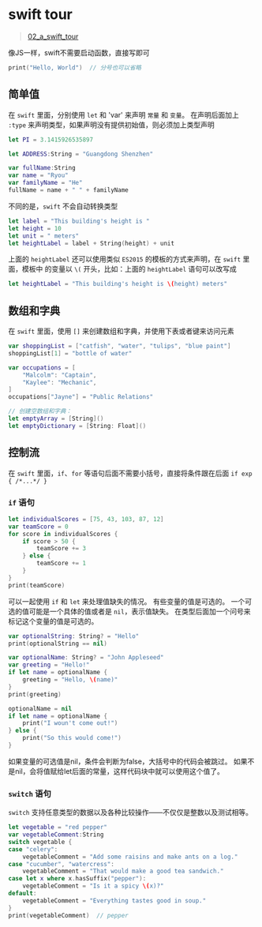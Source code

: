 # swift tour

> [02_a_swift_tour](https://numbbbbb.gitbooks.io/-the-swift-programming-language-/content/chapter1/02_a_swift_tour.html)

像JS一样，swift不需要启动函数，直接写即可
```swift
print("Hello, World")  // 分号也可以省略
```

## 简单值

在 `swift` 里面，分别使用 `let` 和 'var' 来声明 `常量` 和 `变量`。
在声明后面加上 `:type` 来声明类型，如果声明没有提供初始值，则必须加上类型声明
```swift
let PI = 3.1415926535897

let ADDRESS:String = "Guangdong Shenzhen"  

var fullName:String
var name = "Ryou"
var familyName = "He"
fullName = name + " " + familyName
```

不同的是，`swift` 不会自动转换类型
```swift
let label = "This building's height is "
let height = 10
let unit = " meters"
let heightLabel = label + String(height) + unit
```

上面的 `heightLabel` 还可以使用类似 `ES2015` 的模板的方式来声明，在 `swift` 里面，模板中
的变量以 `\(` 开头，比如：上面的 `heightLabel` 语句可以改写成
```swift
let heightLabel = "This building's height is \(height) meters"
```

## 数组和字典

在 `swift` 里面，使用 `[]` 来创建数组和字典，并使用下表或者键来访问元素
```swift
var shoppingList = ["catfish", "water", "tulips", "blue paint"]
shoppingList[1] = "bottle of water"

var occupations = [
    "Malcolm": "Captain",
    "Kaylee": "Mechanic",
]
occupations["Jayne"] = "Public Relations"

// 创建空数组和字典：
let emptyArray = [String]()
let emptyDictionary = [String: Float]()
```

## 控制流

在 `swift` 里面，`if`、`for` 等语句后面不需要小括号，直接将条件跟在后面
`if exp { /*...*/ }`

### `if` 语句

```swift
let individualScores = [75, 43, 103, 87, 12]
var teamScore = 0
for score in individualScores {
    if score > 50 {
        teamScore += 3
    } else {
        teamScore += 1
    }
}
print(teamScore)
```

可以一起使用 `if` 和 `let` 来处理值缺失的情况。
有些变量的值是可选的。
一个可选的值可能是一个具体的值或者是 `nil`，表示值缺失。
在类型后面加一个问号来标记这个变量的值是可选的。

```swift
var optionalString: String? = "Hello"
print(optionalString == nil)

var optionalName: String? = "John Appleseed"
var greeting = "Hello!"
if let name = optionalName {
    greeting = "Hello, \(name)"
}
print(greeting)

optionalName = nil
if let name = optionalName {
    print("I woun't come out!")
} else {
    print("So this would come!")
}
```

如果变量的可选值是nil，条件会判断为false，大括号中的代码会被跳过。
如果不是nil，会将值赋给let后面的常量，这样代码块中就可以使用这个值了。

### `switch` 语句

`switch` 支持任意类型的数据以及各种比较操作——不仅仅是整数以及测试相等。


```swift
let vegetable = "red pepper"
var vegetableComment:String
switch vegetable {
case "celery":
    vegetableComment = "Add some raisins and make ants on a log."
case "cucumber", "watercress":
    vegetableComment = "That would make a good tea sandwich."
case let x where x.hasSuffix("pepper"):
    vegetableComment = "Is it a spicy \(x)?"
default:
    vegetableComment = "Everything tastes good in soup."
}
print(vegetableComment)  // pepper
```

